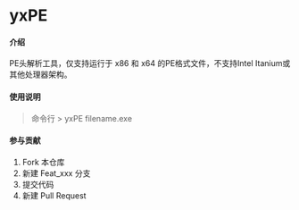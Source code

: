 # yxPE

#### 介绍
PE头解析工具，仅支持运行于 x86 和 x64 的PE格式文件，不支持Intel Itanium或其他处理器架构。


#### 使用说明


> 命令行 > yxPE filename.exe


#### 参与贡献

1.  Fork 本仓库
2.  新建 Feat_xxx 分支
3.  提交代码
4.  新建 Pull Request
